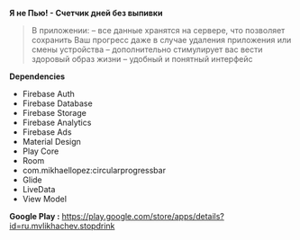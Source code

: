 **Я не Пью! - Счетчик дней без выпивки**

> В приложении:
> – все данные хранятся на сервере, что позволяет сохранить Ваш прогресс даже в случае удаления приложения или смены устройства
> – дополнительно стимулирует вас вести здоровый образ жизни
> – удобный и понятный интерфейс

**Dependencies**
- Firebase Auth
- Firebase Database
- Firebase Storage
- Firebase Analytics
- Firebase Ads
- Material Design
- Play Core
- Room
- com.mikhaellopez:circularprogressbar
- Glide
- LiveData
- View Model

**Google Play :** https://play.google.com/store/apps/details?id=ru.mvlikhachev.stopdrink
